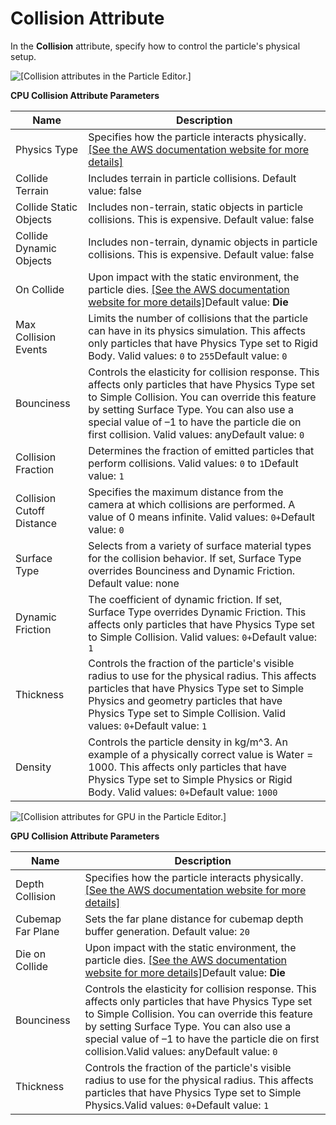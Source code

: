 # Collision Attribute<a name="particle-editor-reference-collision"></a>

In the **Collision** attribute, specify how to control the particle's physical setup\.

![\[Collision attributes in the Particle Editor.\]](http://docs.aws.amazon.com/lumberyard/latest/userguide/images/particle-editor-collision.png)


**CPU Collision Attribute Parameters**  

| Name | Description | 
| --- | --- | 
| Physics Type | Specifies how the particle interacts physically\. [\[See the AWS documentation website for more details\]](http://docs.aws.amazon.com/lumberyard/latest/userguide/particle-editor-reference-collision.html) | 
| Collide Terrain | Includes terrain in particle collisions\. Default value: false  | 
| Collide Static Objects | Includes non\-terrain, static objects in particle collisions\. This is expensive\. Default value: false  | 
| Collide Dynamic Objects | Includes non\-terrain, dynamic objects in particle collisions\. This is expensive\. Default value: false  | 
| On Collide | Upon impact with the static environment, the particle dies\. [\[See the AWS documentation website for more details\]](http://docs.aws.amazon.com/lumberyard/latest/userguide/particle-editor-reference-collision.html)Default value: **Die**  | 
| Max Collision Events | Limits the number of collisions that the particle can have in its physics simulation\. This affects only particles that have Physics Type set to Rigid Body\. Valid values: `0` to `255`Default value: `0` | 
| Bounciness | Controls the elasticity for collision response\. This affects only particles that have Physics Type set to Simple Collision\. You can override this feature by setting Surface Type\. You can also use a special value of –1 to have the particle die on first collision\. Valid values: anyDefault value: `0` | 
| Collision Fraction | Determines the fraction of emitted particles that perform collisions\. Valid values: `0` to `1`Default value: `1`  | 
| Collision Cutoff Distance | Specifies the maximum distance from the camera at which collisions are performed\. A value of 0 means infinite\. Valid values: `0+`Default value: `0`  | 
| Surface Type | Selects from a variety of surface material types for the collision behavior\. If set, Surface Type overrides Bounciness and Dynamic Friction\. Default value: none | 
| Dynamic Friction | The coefficient of dynamic friction\. If set, Surface Type overrides Dynamic Friction\. This affects only particles that have Physics Type set to Simple Collision\. Valid values: `0+`Default value: `1` | 
| Thickness | Controls the fraction of the particle's visible radius to use for the physical radius\. This affects particles that have Physics Type set to Simple Physics and geometry particles that have Physics Type set to Simple Collision\. Valid values: `0+`Default value: `1` | 
| Density | Controls the particle density in kg/m^3\. An example of a physically correct value is Water = 1000\. This affects only particles that have Physics Type set to Simple Physics or Rigid Body\. Valid values: `0+`Default value: `1000`  | 

![\[Collision attributes for GPU in the Particle Editor.\]](http://docs.aws.amazon.com/lumberyard/latest/userguide/images/particle-editor-collision-gpu.png)


**GPU Collision Attribute Parameters**  

| Name | Description | 
| --- | --- | 
| Depth Collision | Specifies how the particle interacts physically\. [\[See the AWS documentation website for more details\]](http://docs.aws.amazon.com/lumberyard/latest/userguide/particle-editor-reference-collision.html) | 
| Cubemap Far Plane | Sets the far plane distance for cubemap depth buffer generation\. Default value: `20` | 
| Die on Collide | Upon impact with the static environment, the particle dies\. [\[See the AWS documentation website for more details\]](http://docs.aws.amazon.com/lumberyard/latest/userguide/particle-editor-reference-collision.html)Default value: **Die** | 
| Bounciness | Controls the elasticity for collision response\. This affects only particles that have Physics Type set to Simple Collision\. You can override this feature by setting Surface Type\. You can also use a special value of –1 to have the particle die on first collision\.Valid values: anyDefault value: `0` | 
| Thickness | Controls the fraction of the particle's visible radius to use for the physical radius\. This affects particles that have Physics Type set to Simple Physics\.Valid values: `0+`Default value: `1` | 